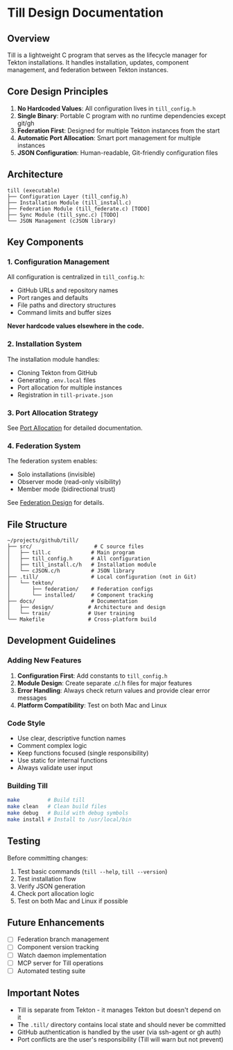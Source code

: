 # Till Design Documentation

## Overview

Till is a lightweight C program that serves as the lifecycle manager for Tekton installations. It handles installation, updates, component management, and federation between Tekton instances.

## Core Design Principles

1. **No Hardcoded Values**: All configuration lives in `till_config.h`
2. **Single Binary**: Portable C program with no runtime dependencies except git/gh
3. **Federation First**: Designed for multiple Tekton instances from the start
4. **Automatic Port Allocation**: Smart port management for multiple instances
5. **JSON Configuration**: Human-readable, Git-friendly configuration files

## Architecture

```
till (executable)
├── Configuration Layer (till_config.h)
├── Installation Module (till_install.c)
├── Federation Module (till_federate.c) [TODO]
├── Sync Module (till_sync.c) [TODO]
└── JSON Management (cJSON library)
```

## Key Components

### 1. Configuration Management

All configuration is centralized in `till_config.h`:
- GitHub URLs and repository names
- Port ranges and defaults
- File paths and directory structures
- Command limits and buffer sizes

**Never hardcode values elsewhere in the code.**

### 2. Installation System

The installation module handles:
- Cloning Tekton from GitHub
- Generating `.env.local` files
- Port allocation for multiple instances
- Registration in `till-private.json`

### 3. Port Allocation Strategy

See [Port Allocation](port-allocation.md) for detailed documentation.

### 4. Federation System

The federation system enables:
- Solo installations (invisible)
- Observer mode (read-only visibility)
- Member mode (bidirectional trust)

See [Federation Design](federation.md) for details.

## File Structure

```
~/projects/github/till/
├── src/                    # C source files
│   ├── till.c             # Main program
│   ├── till_config.h      # All configuration
│   ├── till_install.c/h   # Installation module
│   └── cJSON.c/h          # JSON library
├── .till/                 # Local configuration (not in Git)
│   └── tekton/
│       ├── federation/    # Federation configs
│       └── installed/     # Component tracking
├── docs/                  # Documentation
│   ├── design/           # Architecture and design
│   └── train/            # User training
└── Makefile              # Cross-platform build
```

## Development Guidelines

### Adding New Features

1. **Configuration First**: Add constants to `till_config.h`
2. **Module Design**: Create separate .c/.h files for major features
3. **Error Handling**: Always check return values and provide clear error messages
4. **Platform Compatibility**: Test on both Mac and Linux

### Code Style

- Use clear, descriptive function names
- Comment complex logic
- Keep functions focused (single responsibility)
- Use static for internal functions
- Always validate user input

### Building Till

```bash
make         # Build till
make clean   # Clean build files
make debug   # Build with debug symbols
make install # Install to /usr/local/bin
```

## Testing

Before committing changes:
1. Test basic commands (`till --help`, `till --version`)
2. Test installation flow
3. Verify JSON generation
4. Check port allocation logic
5. Test on both Mac and Linux if possible

## Future Enhancements

- [ ] Federation branch management
- [ ] Component version tracking
- [ ] Watch daemon implementation
- [ ] MCP server for Till operations
- [ ] Automated testing suite

## Important Notes

- Till is separate from Tekton - it manages Tekton but doesn't depend on it
- The `.till/` directory contains local state and should never be committed
- GitHub authentication is handled by the user (via ssh-agent or gh auth)
- Port conflicts are the user's responsibility (Till will warn but not prevent)